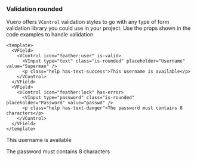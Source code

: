 ### Validation rounded

Vuero offers `VControl` validation styles to go with any type of form validation
library you could use in your project.
Use the props shown in the code examples to handle validation.

<!--code-->

```vue
<template>
  <VField>
    <VControl icon="feather:user" is-valid>
      <VInput type="text" class="is-rounded" placeholder="Username" value="Superman" />
      <p class="help has-text-success">This username is available</p>
    </VControl>
  </VField>
  <VField>
    <VControl icon="feather:lock" has-error>
      <VInput type="password" class="is-rounded" placeholder="Password" value="passwd" />
      <p class="help has-text-danger">The password must contains 8 characters</p>
    </VControl>
  </VField>
</template>
```

<!--/code-->

<!--example-->

<form @submit.prevent>
  <VField>
    <VControl icon="feather:user" is-valid>
      <VInput
        type="text"
        class="is-rounded"
        placeholder="Username"
        value="Superman"
        autocomplete="username"
      />
      <p class="help has-text-success">This username is available</p>
    </VControl>
  </VField>
  <VField>
    <VControl icon="feather:lock" has-error>
      <VInput
        type="password"
        class="is-rounded"
        placeholder="Password"
        value="passwd"
        autocomplete="current-password"
      />
      <p class="help has-text-danger">The password must contains 8 characters</p>
    </VControl>
  </VField>
</form>
<!--/example-->
